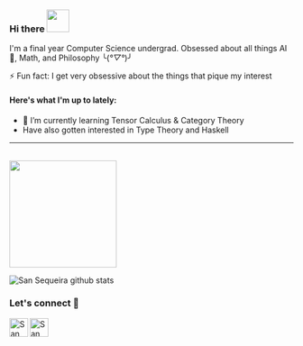 ### Hi there <img width="40px" src="https://github.com/TheDudeThatCode/TheDudeThatCode/blob/master/Assets/wave.gif" />

I'm a final year Computer Science undergrad. Obsessed about all things AI 🤖, Math, and Philosophy ╰(*°▽°*)╯


⚡ Fun fact: I get very obsessive about the things that pique my interest


#### Here's what I'm up to lately:
- 🌱 I’m currently learning Tensor Calculus & Category Theory
- Have also gotten interested in Type Theory and Haskell

<hr><br>

<img src="https://github.com/TheDudeThatCode/TheDudeThatCode/blob/master/Assets/Developer.gif" width="190px">

![San Sequeira github stats](https://github-readme-stats.vercel.app/api?username=sansqra&show_icons=true&title_color=fff&icon_color=79ff97&text_color=9f9f9f&bg_color=151515&hide=["prs"])

### Let's connect 🎉


<a href="https://www.linkedin.com/in/san-sequeira-3b366b1aa/">
    <img align="left" alt="San Sequeira | Linkedin" width="33px" src="https://github.com/TheDudeThatCode/TheDudeThatCode/blob/master/Assets/Linkedin.svg" />
 </a>
  <a href="mailto:sanlukesqra@gmail.com">
    <img align="left" alt="San Sequeira | Gmail" width="33px" src="https://github.com/TheDudeThatCode/TheDudeThatCode/blob/master/Assets/Gmail.svg" />
  </a>
